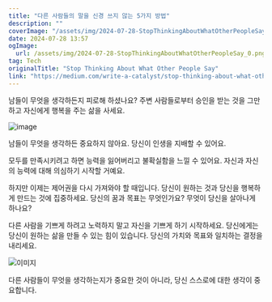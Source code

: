 ```yaml
---
title: "다른 사람들의 말을 신경 쓰지 않는 5가지 방법"
description: ""
coverImage: "/assets/img/2024-07-28-StopThinkingAboutWhatOtherPeopleSay_0.png"
date: 2024-07-28 13:57
ogImage: 
  url: /assets/img/2024-07-28-StopThinkingAboutWhatOtherPeopleSay_0.png
tag: Tech
originalTitle: "Stop Thinking About What Other People Say"
link: "https://medium.com/write-a-catalyst/stop-thinking-about-what-other-people-say-44caf0711b90"
---
```



남들이 무엇을 생각하든지 피로해 하셨나요? 주변 사람들로부터 승인을 받는 것을 그만하고 자신에게 행복을 주는 삶을 사세요.

![image](/assets/img/2024-07-28-StopThinkingAboutWhatOtherPeopleSay_0.png)

남들이 무엇을 생각하든 중요하지 않아요. 당신이 인생을 지배할 수 있어요.

모두를 만족시키려고 하면 능력을 잃어버리고 불확실함을 느낄 수 있어요. 자신과 자신의 능력에 대해 의심하기 시작할 거예요.

<div class="content-ad"></div>

하지만 이제는 제어권을 다시 가져와야 할 때입니다. 당신이 원하는 것과 당신을 행복하게 만드는 것에 집중하세요. 당신의 꿈과 목표는 무엇인가요? 무엇이 당신을 살아나게 하나요?

다른 사람을 기쁘게 하려고 노력하지 말고 자신을 기쁘게 하기 시작하세요. 당신에게는 당신이 원하는 삶을 만들 수 있는 힘이 있습니다. 당신의 가치와 목표와 일치하는 결정을 내리세요.

![이미지](/assets/img/2024-07-28-StopThinkingAboutWhatOtherPeopleSay_1.png)

다른 사람들이 무엇을 생각하는지가 중요한 것이 아니라, 당신 스스로에 대한 생각이 중요합니다.